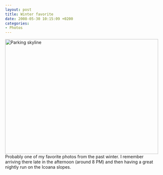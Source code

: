 ```yaml
---
layout: post
title: Winter favorite
date: 2008-05-30 10:15:09 +0200
categories:
- Photos
---
```

<p><a href="http://www.flickr.com/photos/janos/2337708137/"><img src="http://farm3.static.flickr.com/2234/2337708137_c6d17a93db.jpg" alt="Parking skyline" width="500" height="375" border="0" class="image" /></a><br />
Probably one of my favorite photos from the past winter. I remember arriving there late in the afternoon (around 8 PM) and then having a great nightly run on the Icoana slopes.</p>
